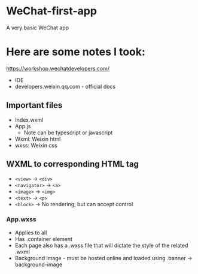 # WeChat-first-app
A very basic WeChat app

# Here are some notes I took:
https://workshop.wechatdevelopers.com/
* IDE	
* developers.weixin.qq.com - official docs

## Important files

* Index.wxml
* App.js
   * Note can be typescript or javascript
* Wxml: 	Weixin html 
* wxss: 	Weixin css 

## WXML to corresponding HTML tag
* ```<view>``` ->	```<div>```
* ```<navigator>``` ->	```<a>```
* ```<image>``` ->	```<img>```
* ```<text>``` ->	```<p>```
* ```<block>``` ->	No rendering, but can accept control

### App.wxss
* Applies to all
* Has .container element
* Each page also has a .wxss file that will dictate the style of the related .wxml
* Background image - must be hosted online and loaded using .banner -> background-image
